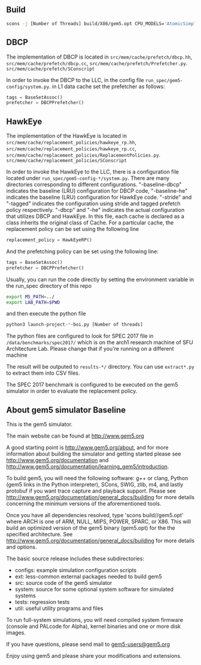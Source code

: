 ## Build

```bash
scons -j [Number of Threads] build/X86/gem5.opt CPU_MODELS='AtomicSimpleCPU,O3CPU,TimingSimpleCPU,MinorCPU'
```

## DBCP
The implementation of DBCP is located in `src/mem/cache/prefetch/dbcp.hh`, `src/mem/cache/prefetch/dbcp.cc`, `src/mem/cache/prefetch/Prefetcher.py`. `src/mem/cache/prefetch/SConscript`

In order to invoke the DBCP to the LLC, in the config file `run_spec/gem5-config/system.py`. in L1 data cache set the prefetcher as follows:

```python
tags = BaseSetAssoc()
prefetcher = DBCPPrefetcher()
```

## HawkEye
The implementation of the HawkEye is located in `src/mem/cache/replacement_policies/hawkeye_rp.hh`, `src/mem/cache/replacement_policies/hawkeye_rp.cc`, `src/mem/cache/replacement_policies/ReplacementPolicies.py`. `src/mem/cache/replacement_policies/SConscript`

In order to invoke the HawkEye to the LLC, there is a configuration file located under `run_spec/gem5-config-*/system.py`. There are many directories corresponding to different configurations. "-baseline-dbcp" indicates the baseline (LRU) configuration for DBCP code, "-baseline-he" indicates the baseline (LRU) configuration for HawkEye code. "-stride" and "-tagged" indicates the configuration using stride and tagged prefetch policy respectively. "-dbcp" and "-he" indicates the actual configuration that utilizes DBCP and HawkEye. In this file, each cache is declared as a class inherits the original class of Cache. For a particular cache, the replacement policy can be set using the following line

```python
replacement_policy = HawkEyeRP()
```

And the prefetching policy can be set using the following line:
```python
tags = BaseSetAssoc()
prefetcher = DBCPPrefetcher()
```

Usually, you can run the code directly by setting the environment variable in the run_spec directory of this repo

```bash
export M5_PATH=../
export LAB_PATH=$PWD
```

and then execute the python file

```bash
python3 launch-project-*-boi.py [Number of threads]
```

The python files are configured to look for SPEC 2017 file in `/data/benchmarks/spec2017/` which is on the arch1 research machine of SFU Architecture Lab. Please change that if you're running on a different machine

The result will be outputed to `results-*/` directory. You can use `extract*.py` to extract them into CSV files.

The SPEC 2017 benchmark is configured to be executed on the gem5 simulator in order to evaluate the replacement policy.


## About gem5 simulator Baseline
This is the gem5 simulator.

The main website can be found at http://www.gem5.org

A good starting point is http://www.gem5.org/about, and for
more information about building the simulator and getting started
please see http://www.gem5.org/documentation and
http://www.gem5.org/documentation/learning_gem5/introduction.

To build gem5, you will need the following software: g++ or clang,
Python (gem5 links in the Python interpreter), SCons, SWIG, zlib, m4,
and lastly protobuf if you want trace capture and playback
support. Please see http://www.gem5.org/documentation/general_docs/building
for more details concerning the minimum versions of the aforementioned tools.

Once you have all dependencies resolved, type 'scons
build/<ARCH>/gem5.opt' where ARCH is one of ARM, NULL, MIPS, POWER, SPARC,
or X86. This will build an optimized version of the gem5 binary (gem5.opt)
for the the specified architecture. See
http://www.gem5.org/documentation/general_docs/building for more details and
options.

The basic source release includes these subdirectories:
   - configs: example simulation configuration scripts
   - ext: less-common external packages needed to build gem5
   - src: source code of the gem5 simulator
   - system: source for some optional system software for simulated systems
   - tests: regression tests
   - util: useful utility programs and files

To run full-system simulations, you will need compiled system firmware
(console and PALcode for Alpha), kernel binaries and one or more disk
images.

If you have questions, please send mail to gem5-users@gem5.org

Enjoy using gem5 and please share your modifications and extensions.
